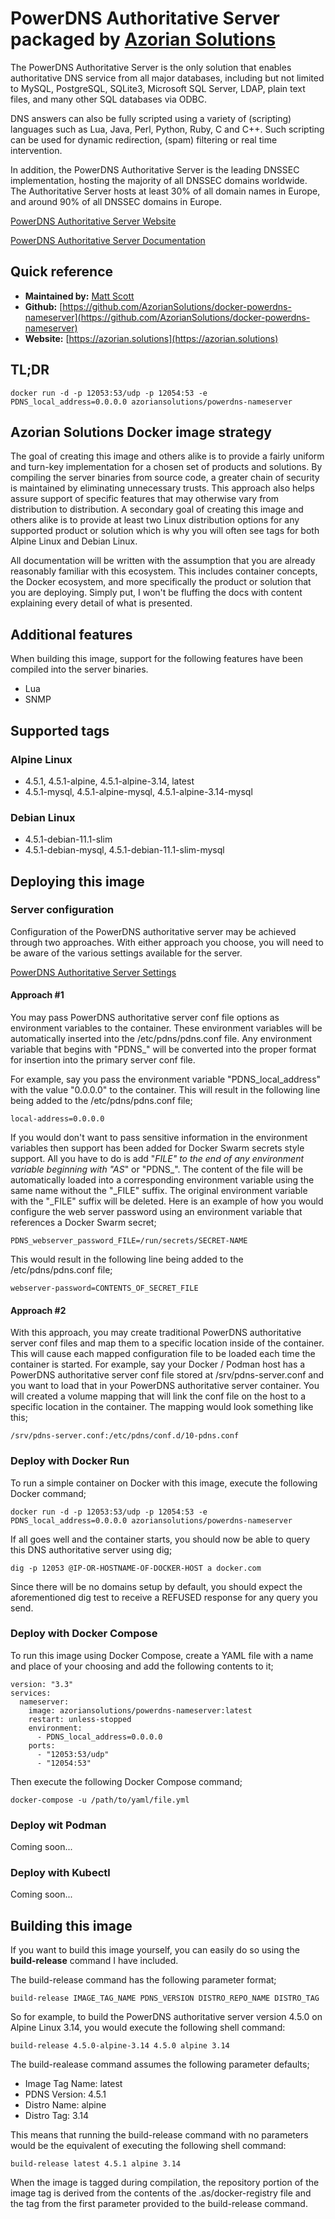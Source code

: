 # PowerDNS Authoritative Server packaged by [Azorian Solutions](https://azorian.solutions)

The PowerDNS Authoritative Server is the only solution that enables authoritative DNS service from all major databases, including but not limited to MySQL, PostgreSQL, SQLite3, Microsoft SQL Server, LDAP, plain text files, and many other SQL databases via ODBC.

DNS answers can also be fully scripted using a variety of (scripting) languages such as Lua, Java, Perl, Python, Ruby, C and C++. Such scripting can be used for dynamic redirection, (spam) filtering or real time intervention.

In addition, the PowerDNS Authoritative Server is the leading DNSSEC implementation, hosting the majority of all DNSSEC domains worldwide. The Authoritative Server hosts at least 30% of all domain names in Europe, and around 90% of all DNSSEC domains in Europe.

[PowerDNS Authoritative Server Website](https://www.powerdns.com/auth.html)

[PowerDNS Authoritative Server Documentation](https://doc.powerdns.com/authoritative/)

## Quick reference

- **Maintained by:** [Matt Scott](https://github.com/AzorianSolutions)
- **Github:** [https://github.com/AzorianSolutions/docker-powerdns-nameserver](https://github.com/AzorianSolutions/docker-powerdns-nameserver)
- **Website:** [https://azorian.solutions](https://azorian.solutions)

## TL;DR

    docker run -d -p 12053:53/udp -p 12054:53 -e PDNS_local_address=0.0.0.0 azoriansolutions/powerdns-nameserver

## Azorian Solutions Docker image strategy

The goal of creating this image and others alike is to provide a fairly uniform and turn-key implementation for a chosen set of products and solutions. By compiling the server binaries from source code, a greater chain of security is maintained by eliminating unnecessary trusts. This approach also helps assure support of specific features that may otherwise vary from distribution to distribution. A secondary goal of creating this image and others alike is to provide at least two Linux distribution options for any supported product or solution which is why you will often see tags for both Alpine Linux and Debian Linux.

All documentation will be written with the assumption that you are already reasonably familiar with this ecosystem. This includes container concepts, the Docker ecosystem, and more specifically the product or solution that you are deploying. Simply put, I won't be fluffing the docs with content explaining every detail of what is presented.

## Additional features

When building this image, support for the following features have been compiled into the server binaries.

- Lua
- SNMP

## Supported tags

### Alpine Linux

- 4.5.1, 4.5.1-alpine, 4.5.1-alpine-3.14, latest
- 4.5.1-mysql, 4.5.1-alpine-mysql, 4.5.1-alpine-3.14-mysql

### Debian Linux

- 4.5.1-debian-11.1-slim
- 4.5.1-debian-mysql, 4.5.1-debian-11.1-slim-mysql

## Deploying this image

### Server configuration

Configuration of the PowerDNS authoritative server may be achieved through two approaches. With either approach you choose, you will need to be aware of the various settings available for the server.

[PowerDNS Authoritative Server Settings](https://doc.powerdns.com/authoritative/settings.html)

#### Approach #1

You may pass PowerDNS authoritative server conf file options as environment variables to the container. These environment variables will be automatically inserted into the /etc/pdns/pdns.conf file. Any environment variable that begins with "PDNS_" will be converted into the proper format for insertion into the primary server conf file.

For example, say you pass the environment variable "PDNS_local_address" with the value "0.0.0.0" to the container. This will result in the following line being added to the /etc/pdns/pdns.conf file;

    local-address=0.0.0.0

If you would don't want to pass sensitive information in the environment variables then support has been added for Docker Swarm secrets style support. All you have to do is add "_FILE" to the end of any environment variable beginning with "AS_" or "PDNS_". The content of the file will be automatically loaded into a corresponding environment variable using the same name without the "_FILE" suffix. The original environment variable with the "_FILE" suffix will be deleted. Here is an example of how you would configure the web server password using an environment variable that references a Docker Swarm secret;

    PDNS_webserver_password_FILE=/run/secrets/SECRET-NAME

This would result in the following line being added to the /etc/pdns/pdns.conf file;

    webserver-password=CONTENTS_OF_SECRET_FILE

#### Approach #2

With this approach, you may create traditional PowerDNS authoritative server conf files and map them to a specific location inside of the container. This will cause each mapped configuration file to be loaded each time the container is started. For example, say your Docker / Podman host has a PowerDNS authoritative server conf file stored at /srv/pdns-server.conf and you want to load that in your PowerDNS authoritative server container. You will created a volume mapping that will link the conf file on the host to a specific location in the container. The mapping would look something like this;

    /srv/pdns-server.conf:/etc/pdns/conf.d/10-pdns.conf

### Deploy with Docker Run

To run a simple container on Docker with this image, execute the following Docker command;

    docker run -d -p 12053:53/udp -p 12054:53 -e PDNS_local_address=0.0.0.0 azoriansolutions/powerdns-nameserver

If all goes well and the container starts, you should now be able to query this DNS authoritative server using dig;

    dig -p 12053 @IP-OR-HOSTNAME-OF-DOCKER-HOST a docker.com

Since there will be no domains setup by default, you should expect the aforementioned dig test to receive a REFUSED response for any query you send.

### Deploy with Docker Compose

To run this image using Docker Compose, create a YAML file with a name and place of your choosing and add the following contents to it;

    version: "3.3"
    services:
      nameserver:
        image: azoriansolutions/powerdns-nameserver:latest
        restart: unless-stopped
        environment:
          - PDNS_local_address=0.0.0.0
        ports:
          - "12053:53/udp"
          - "12054:53"

Then execute the following Docker Compose command;

    docker-compose -u /path/to/yaml/file.yml

### Deploy wit Podman

Coming soon...

### Deploy with Kubectl

Coming soon...

## Building this image

If you want to build this image yourself, you can easily do so using the **build-release** command I have included.

The build-release command has the following parameter format;

    build-release IMAGE_TAG_NAME PDNS_VERSION DISTRO_REPO_NAME DISTRO_TAG

So for example, to build the PowerDNS authoritative server version 4.5.0 on Alpine Linux 3.14, you would execute the following shell command:

    build-release 4.5.0-alpine-3.14 4.5.0 alpine 3.14

The build-realease command assumes the following parameter defaults;

- Image Tag Name: latest
- PDNS Version: 4.5.1
- Distro Name: alpine
- Distro Tag: 3.14

This means that running the build-release command with no parameters would be the equivalent of executing the following shell command:

    build-release latest 4.5.1 alpine 3.14

When the image is tagged during compilation, the repository portion of the image tag is derived from the contents of the .as/docker-registry file and the tag from the first parameter provided to the build-release command.

